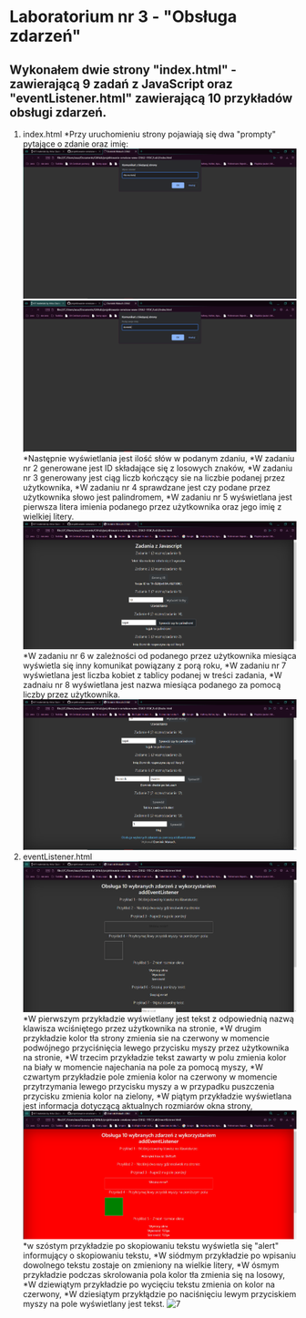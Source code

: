 # Laboratorium nr 3 - "Obsługa zdarzeń"
## Wykonałem dwie strony "index.html" - zawierającą 9 zadań z JavaScript oraz "eventListener.html" zawierającą 10 przykładów obsługi zdarzeń.
1. index.html
*Przy uruchomieniu strony pojawiają się dwa "prompty" pytające o zdanie oraz imię:
![1](zrzuty/index-1.PNG)
![2](zrzuty/index-2.PNG)
*Następnie wyświetlania jest ilość słów w podanym zdaniu, 
*W zadaniu nr 2 generowane jest ID składające się z losowych znaków,
*W zadaniu nr 3 generowany jest ciąg liczb kończący sie na liczbie podanej przez użytkownika,
*W zadaniu nr 4 sprawdzane jest czy podane przez użytkownika słowo jest palindromem,
*W zadaniu nr 5 wyświetlana jest pierwsza litera imienia podanego przez użytkownika oraz jego imię z wielkiej litery.
![3](zrzuty/index-3.PNG)
*W zadaniu nr 6 w zależności od podanego przez użytkownika miesiąca wyświetla się inny komunikat powiązany z porą roku,
*W zadaniu nr 7 wyświetlana jest liczba kobiet z tablicy podanej w treści zadania,
*W zadnaiu nr 8 wyświetlana jest nazwa miesiąca podanego za pomocą liczby przez użytkownika.
![4](zrzuty/index-4.PNG)
2. eventListener.html
![5](zrzuty/event-1.PNG)
*W pierwszym przykładzie wyświetlany jest tekst z odpowiednią nazwą klawisza wciśniętego przez użytkownika na stronie,
*W drugim przykładzie kolor tła strony zmienia sie na czerwony w momencie podwójnego przyciśnięcia lewego przycisku myszy przez użytkownika na stronie,
*W trzecim przykładzie tekst zawarty w polu zmienia kolor na biały w momencie najechania na pole za pomocą myszy,
*W czwartym przykładzie pole zmienia kolor na czerwony w momencie przytrzymania lewego przycisku myszy a w przypadku puszczenia przycisku zmienia kolor na zielony,
*W piątym przykładzie wyświetlana jest informacja dotyczącą aktualnych rozmiarów okna strony,
![6](zrzuty/index-5.PNG)
*w szóstym przykładzie po skopiowaniu tekstu wyświetla się "alert" informujący o skopiowaniu tekstu,
*W siódmym przykładzie po wpisaniu dowolnego tekstu zostaje on zmieniony na wielkie litery,
*W ósmym przykładzie podczas skrolowania pola kolor tła zmienia się na losowy,
*W dziewiątym przykładzie po wycięciu tekstu zmienia on kolor na czerwony,
*W dziesiątym przykłądzie po naciśnięciu lewym przyciskiem myszy na pole wyświetlany jest tekst.
![7](zrzuty/index-7.PNG)